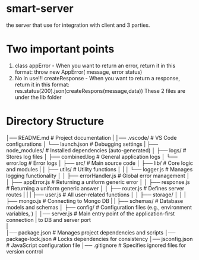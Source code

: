 # smart-server
the server that use for integration with client and 3 parties.

# Two important points
1. class appError - When you want to return an error, return it in this format:
throw new AppError( message, error status)
2. No in use!!!  createResponse - When you want to return a response, return it in this format:
res.status(200).json(createRespons(message,data))
These 2 files are under the lib folder


# Directory Structure

│── README.md              # Project documentation
|
│── .vscode/               # VS Code configurations
│   └── launch.json        # Debugging settings
|
├── node_modules/          # Installed dependencies (auto-generated)
│
├── logs/                  # Stores log files
│   ├── combined.log       # General application logs
│   └── error.log          # Error logs
│
├── src/                   # Main source code
│   ├── lib/               # Core logic and modules
|   │   ├── utils/             # Utility functions
│   |   │   └── logger.js      # Manages logging functionality
│   │   ├── errorHandler.js  # Global error management
│   │   ├── appError.js      # Returning a uniform generic error
│   │   ├── response.js  # Returning a uniform generic answer
│   │   ├── router.js       # Defines server routes
|   |   |   ├── user.js     # All user-related functions
│   │   ├── storage/
│   │   |   ├── mongo.js   # Connecting to Mongo DB
|   |   ├── schemas/       # Database models and schemas
│
├── config/                # Configuration files (e.g., environment variables, )
│
│── server.js              # Main entry point of the application-first connection
|                            to DB and server port    
|                                   
│── package.json           # Manages project dependencies and scripts
│── package-lock.json      # Locks dependencies for consistency
│── jsconfig.json          # JavaScript configuration file
│── .gitignore             # Specifies ignored files for version control




